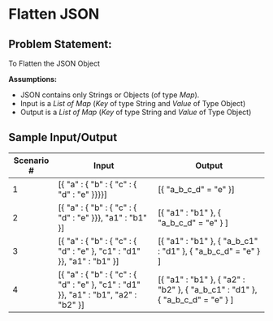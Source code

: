 # Flatten JSON

## Problem Statement: ##
To Flatten the JSON Object

**Assumptions:** 

* JSON contains only Strings or Objects (of type *Map*).
* Input is a *List of Map* (*Key* of type String and *Value*  of Type Object)
* Output is a *List of Map* (*Key* of type String and *Value*  of Type Object)


## Sample Input/Output ##

<table>
    <thead>
        <tr>
            <th>Scenario #</th>
            <th>Input</th>
            <th>Output</th>
        </tr>
    </thead>
    <tbody>
        <tr>
            <td>1</td>
            <td>[{ "a" : { "b" : { "c" : { "d" : "e" }}}}]</td>
            <td>[{ "a_b_c_d" = "e" }]</td>
        </tr>
        <tr>
            <td>2</td>
            <td>[{ "a" : { "b" : { "c" : { "d" : "e" }}}, "a1" : "b1" }]</td>
            <td>[{ "a1" : "b1" }, { "a_b_c_d" = "e" } ]</td>
        </tr>
        <tr>
            <td>3</td>
            <td>[{ "a" : { "b" : { "c" : { "d" : "e" }, "c1" : "d1" }}, "a1" : "b1" }]</td>
            <td>[{ "a1" : "b1" }, { "a_b_c1" : "d1" }, { "a_b_c_d" = "e" } ]</td>
        </tr>
        <tr>
            <td>4</td>
            <td>[{ "a" : { "b" : { "c" : { "d" : "e" }, "c1" : "d1" }}, "a1" : "b1", "a2" : "b2" }]</td>
            <td>[{ "a1" : "b1" }, { "a2" : "b2" }, { "a_b_c1" : "d1" }, { "a_b_c_d" = "e" } ]</td>
        </tr>
    </tbody>
</table>
